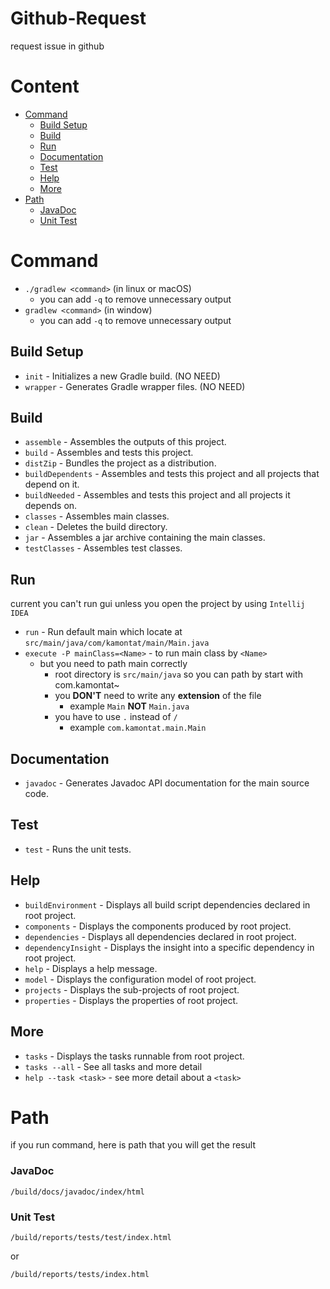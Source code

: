 # Github-Request
request issue in github

# Content
- [Command](#command)
  - [Build Setup](#build-setup)
  - [Build](#build)
  - [Run](#run)
  - [Documentation](#documentation)
  - [Test](#test)
  - [Help](#help)
  - [More](#more)
- [Path](#path)
  - [JavaDoc](#javadoc)
  - [Unit Test](#unit-test)

# Command
- `./gradlew <command>` (in linux or macOS)
    - you can add `-q` to remove unnecessary output
- `gradlew <command>` (in window)
    - you can add `-q` to remove unnecessary output  

## Build Setup
- `init` - Initializes a new Gradle build. (NO NEED)
- `wrapper` - Generates Gradle wrapper files. (NO NEED)

## Build
- `assemble` - Assembles the outputs of this project.
- `build` - Assembles and tests this project.
- `distZip` - Bundles the project as a distribution.
- `buildDependents` - Assembles and tests this project and all projects that depend on it.
- `buildNeeded` - Assembles and tests this project and all projects it depends on.
- `classes` - Assembles main classes.
- `clean` - Deletes the build directory.
- `jar` - Assembles a jar archive containing the main classes.
- `testClasses` - Assembles test classes.

## Run
current you can't run gui unless you open the project by using `Intellij IDEA`
- `run` - Run default main which locate at `src/main/java/com/kamontat/main/Main.java`
- `execute -P mainClass=<Name>` - to run main class by `<Name>` 
  - but you need to path main correctly 
    - root directory is `src/main/java` so you can path by start with com.kamontat~
    - you **DON'T** need to write any **extension** of the file 
      - example `Main` **NOT** `Main.java`
    - you have to use `.` instead of `/` 
      - example `com.kamontat.main.Main`

## Documentation
- `javadoc` - Generates Javadoc API documentation for the main source code.

## Test
- `test` - Runs the unit tests.

## Help
- `buildEnvironment` - Displays all build script dependencies declared in root project.
- `components` - Displays the components produced by root project.
- `dependencies` - Displays all dependencies declared in root project.
- `dependencyInsight` - Displays the insight into a specific dependency in root project.
- `help` - Displays a help message.
- `model` - Displays the configuration model of root project.
- `projects` - Displays the sub-projects of root project.
- `properties` - Displays the properties of root project.

## More
- `tasks` - Displays the tasks runnable from root project.
- `tasks --all` - See all tasks and more detail
- `help --task <task>` - see more detail about a `<task>`

# Path
if you run command, here is path that you will get the result

### JavaDoc

``` 
/build/docs/javadoc/index/html 
```

### Unit Test

```
/build/reports/tests/test/index.html
```
or 
```
/build/reports/tests/index.html
```